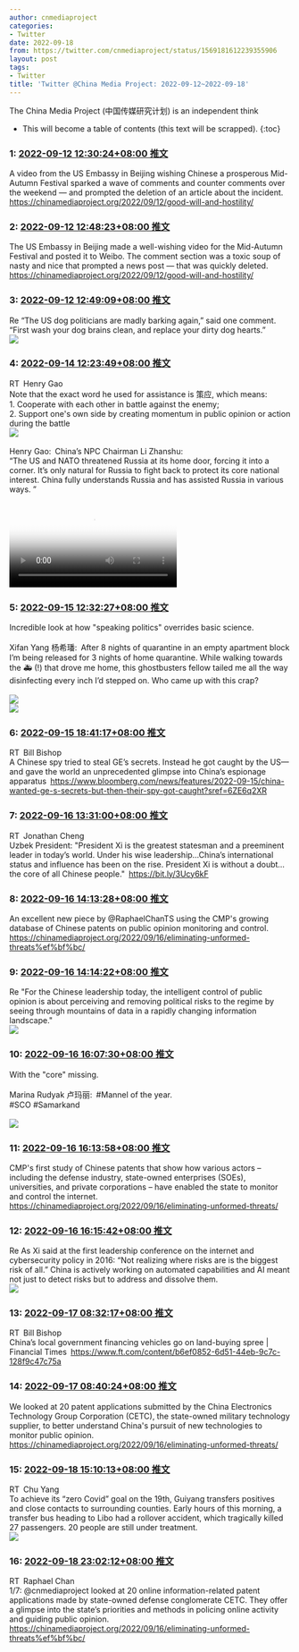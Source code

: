 ```yaml
---
author: cnmediaproject
categories:
- Twitter
date: 2022-09-18
from: https://twitter.com/cnmediaproject/status/1569181612239355906
layout: post
tags:
- Twitter
title: 'Twitter @China Media Project: 2022-09-12~2022-09-18'
---
```


The China Media Project (中国传媒研究计划) is an independent think

* This will become a table of contents (this text will be scrapped).
{:toc}

### 1: [2022-09-12 12:30:24+08:00 推文](https://twitter.com/cnmediaproject/status/1569181612239355906)

A video from the US Embassy in Beijing wishing Chinese a prosperous Mid-Autumn Festival sparked a wave of comments and counter comments over the weekend — and prompted the deletion of an article about the incident. <a href="https://chinamediaproject.org/2022/09/12/good-will-and-hostility/" target="_blank" rel="noopener noreferrer">https://chinamediaproject.org/2022/09/12/good-will-and-hostility/</a>

### 2: [2022-09-12 12:48:23+08:00 推文](https://twitter.com/cnmediaproject/status/1569186133938159621)

The US Embassy in Beijing made a well-wishing video for the Mid-Autumn Festival and posted it to Weibo. The comment section was a toxic soup of nasty and nice that prompted a news post — that was quickly deleted. <a href="https://chinamediaproject.org/2022/09/12/good-will-and-hostility/" target="_blank" rel="noopener noreferrer">https://chinamediaproject.org/2022/09/12/good-will-and-hostility/</a>

### 3: [2022-09-12 12:49:09+08:00 推文](https://twitter.com/cnmediaproject/status/1569186329858297857)

Re “The US dog politicians are madly barking again,” said one comment. “First wash your dog brains clean, and replace your dirty dog hearts.”<br><img style="" src="https://pbs.twimg.com/media/Fcbeo6taUAAIgQ1?format=jpg&amp;name=orig" referrerpolicy="no-referrer">

### 4: [2022-09-14 12:23:49+08:00 推文](https://twitter.com/henrysgao/status/1569904728548716544)

RT Henry Gao<br>Note that the exact word he used for assistance is 策应, which means:<br>1. Cooperate with each other in battle against the enemy;<br>2. Support one's own side by creating momentum in public opinion or action during the battle<br><img style="" src="https://pbs.twimg.com/media/Fclr0KmaAAAD42v?format=png&amp;name=orig" referrerpolicy="no-referrer"><br><br>Henry Gao: China’s NPC Chairman Li Zhanshu:<br>“The US and NATO threatened Russia at its home door, forcing it into a corner. It’s only natural for Russia to fight back to protect its core national interest. China fully understands Russia and has assisted Russia in various ways. ”<br><br><video src="https://video.twimg.com/ext_tw_video/1569865656551751682/pu/vid/960x544/7CnemEnH4g_vMhrr.mp4?tag=12" controls="controls" poster="https://pbs.twimg.com/ext_tw_video_thumb/1569865656551751682/pu/img/oO5nRblr2OJPrT1F.jpg"></video>

### 5: [2022-09-15 12:32:27+08:00 推文](https://twitter.com/cnmediaproject/status/1570269289353203712)

Incredible look at how "speaking politics" overrides basic science.<br><br>Xifan Yang 杨希璠: After 8 nights of quarantine in an empty apartment block I’m being released for 3 nights of home quarantine. While walking towards the 🚑 (!) that drove me home, this ghostbusters fellow tailed me all the way disinfecting every inch I’d stepped on. Who came up with this crap?<br><br><img style="" src="https://pbs.twimg.com/media/FcqoWPYaIAEIdo6?format=jpg&amp;name=orig" referrerpolicy="no-referrer"><br><img style="" src="https://pbs.twimg.com/media/FcqoWPXagAE-tIu?format=jpg&amp;name=orig" referrerpolicy="no-referrer">

### 6: [2022-09-15 18:41:17+08:00 推文](https://twitter.com/niubi/status/1570362109237800960)

RT Bill Bishop<br>A Chinese spy tried to steal GE’s secrets. Instead he got caught by the US—and gave the world an unprecedented glimpse into China’s espionage apparatus <a href="https://www.bloomberg.com/news/features/2022-09-15/china-wanted-ge-s-secrets-but-then-their-spy-got-caught?sref=6ZE6q2XR" target="_blank" rel="noopener noreferrer">https://www.bloomberg.com/news/features/2022-09-15/china-wanted-ge-s-secrets-but-then-their-spy-got-caught?sref=6ZE6q2XR</a>

### 7: [2022-09-16 13:31:00+08:00 推文](https://twitter.com/JChengWSJ/status/1570646410982301698)

RT Jonathan Cheng<br>Uzbek President: "President Xi is the greatest statesman and a preeminent leader in today’s world. Under his wise leadership…China’s international status and influence has been on the rise. President Xi is without a doubt…the core of all Chinese people." <a href="https://bit.ly/3Ucy6kF" target="_blank" rel="noopener noreferrer">https://bit.ly/3Ucy6kF</a>

### 8: [2022-09-16 14:13:28+08:00 推文](https://twitter.com/cnmediaproject/status/1570657100153647105)

An excellent new piece by @RaphaelChanTS using the CMP's growing database of Chinese patents on public opinion monitoring and control. <a href="https://chinamediaproject.org/2022/09/16/eliminating-unformed-threats%ef%bf%bc/" target="_blank" rel="noopener noreferrer">https://chinamediaproject.org/2022/09/16/eliminating-unformed-threats%ef%bf%bc/</a>

### 9: [2022-09-16 14:14:22+08:00 推文](https://twitter.com/cnmediaproject/status/1570657327203889155)

Re "For the Chinese leadership today, the intelligent control of public opinion is about perceiving and removing political risks to the regime by seeing through mountains of data in a rapidly changing information landscape."<br><img style="" src="https://pbs.twimg.com/media/FcwYgZVaEAENlfN?format=jpg&amp;name=orig" referrerpolicy="no-referrer">

### 10: [2022-09-16 16:07:30+08:00 推文](https://twitter.com/cnmediaproject/status/1570685797845848065)

With the "core" missing.<br><br>Marina Rudyak 卢玛丽: #Mannel of the year.<br>#SCO #Samarkand<br><br><img style="" src="https://pbs.twimg.com/media/FcuAkO-X0AAEIxB?format=jpg&amp;name=orig" referrerpolicy="no-referrer">

### 11: [2022-09-16 16:13:58+08:00 推文](https://twitter.com/cnmediaproject/status/1570687422253629441)

CMP's first study of Chinese patents that show how various actors – including the defense industry, state-owned enterprises (SOEs), universities, and private corporations – have enabled the state to monitor and control the internet. <a href="https://chinamediaproject.org/2022/09/16/eliminating-unformed-threats/" target="_blank" rel="noopener noreferrer">https://chinamediaproject.org/2022/09/16/eliminating-unformed-threats/</a>

### 12: [2022-09-16 16:15:42+08:00 推文](https://twitter.com/cnmediaproject/status/1570687860868784129)

Re As Xi said at the first leadership conference on the internet and cybersecurity policy in 2016: “Not realizing where risks are is the biggest risk of all.” China is actively working on automated capabilities and AI meant not just to detect risks but to address and dissolve them.<br><img style="" src="https://pbs.twimg.com/media/Fcw0Rq3aMAYqUx9?format=jpg&amp;name=orig" referrerpolicy="no-referrer">

### 13: [2022-09-17 08:32:17+08:00 推文](https://twitter.com/niubi/status/1570933626958761984)

RT Bill Bishop<br>China’s local government financing vehicles go on land-buying spree | Financial Times <a href="https://www.ft.com/content/b6ef0852-6d51-44eb-9c7c-128f9c47c75a" target="_blank" rel="noopener noreferrer">https://www.ft.com/content/b6ef0852-6d51-44eb-9c7c-128f9c47c75a</a>

### 14: [2022-09-17 08:40:24+08:00 推文](https://twitter.com/cnmediaproject/status/1570935667697537024)

We looked at 20 patent applications submitted by the China Electronics Technology Group Corporation (CETC), the state-owned military technology supplier, to better understand China's pursuit of new technologies to monitor public opinion. <a href="https://chinamediaproject.org/2022/09/16/eliminating-unformed-threats/" target="_blank" rel="noopener noreferrer">https://chinamediaproject.org/2022/09/16/eliminating-unformed-threats/</a>

### 15: [2022-09-18 15:10:13+08:00 推文](https://twitter.com/ChuYang_Journ/status/1571396157729042432)

RT Chu Yang<br>To achieve its “zero Covid” goal on the 19th, Guiyang transfers positives and close contacts to surrounding counties. Early hours of this morning, a transfer bus heading to Libo had a rollover accident, which tragically killed 27 passengers. 20 people are still under treatment.<br><img style="" src="https://pbs.twimg.com/media/Fc64ecqXoAA1eKX?format=jpg&amp;name=orig" referrerpolicy="no-referrer">

### 16: [2022-09-18 23:02:12+08:00 推文](https://twitter.com/RaphaelChanTS/status/1571514936282738688)

RT Raphael Chan<br>1/7: @cnmediaproject looked at 20 online information-related patent applications made by state-owned defense conglomerate CETC. They offer a glimpse into the state’s priorities and methods in policing online activity and guiding public opinion. <a href="https://chinamediaproject.org/2022/09/16/eliminating-unformed-threats%ef%bf%bc/" target="_blank" rel="noopener noreferrer">https://chinamediaproject.org/2022/09/16/eliminating-unformed-threats%ef%bf%bc/</a>

